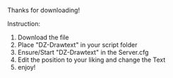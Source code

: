 Thanks for downloading!

Instruction:
1. Download the file
2. Place "DZ-Drawtext" in your script folder
3. Ensure/Start "DZ-Drawtext" in the Server.cfg
4. Edit the position to your liking and change the Text
5. enjoy!